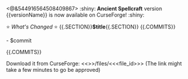 <@&544916564508409867>
:shiny: **Ancient Spellcraft** version {{versionName}} is now available on CurseForge! :shiny:

:star: *What's Changed* :star:
{{.SECTION}}**$title**{{.SECTION}}
{{.COMMITS}}<p>- $commit</p>{{.COMMITS}}

Download it from CurseForge: <<<url>>>/files/<<<file_id>>>
(The link might take a few minutes to go be approved)
